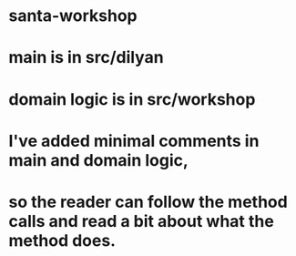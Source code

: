 # santa-workshop

# main is in src/dilyan
# domain logic is in src/workshop

# I've added minimal comments in main and domain logic,
# so the reader can follow the method calls and read a bit about what the method does.
